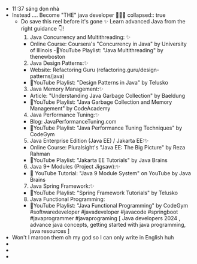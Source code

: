 - 11:37 sáng dọn nhà
- Instead .... Become "THE" java developer 💪🔥🚀
  collapsed:: true
	- Do save this reel before it's gone ✨
	  Learn advanced Java from the right guidance 👇!
	  1. Java Concurrency and Multithreading: ✨
	   - Online Course: Coursera's "Concurrency in Java" by University of Illinois
	   -📍YouTube Playlist: "Java Multithreading" by thenewboston
	  2. Java Design Patterns:✨
	   - Website: Refactoring Guru (refactoring.guru/design-patterns/java)
	   - 📍YouTube Playlist: "Design Patterns in Java" by Telusko
	  3. Java Memory Management:✨
	   - Article: "Understanding Java Garbage Collection" by Baeldung
	   - 📍YouTube Playlist: "Java Garbage Collection and Memory Management" by CodeAcademy
	  4. Java Performance Tuning:✨
	   - Blog: JavaPerformanceTuning.com
	   - 📍YouTube Playlist: "Java Performance Tuning Techniques" by CodeGym
	  5. Java Enterprise Edition (Java EE) / Jakarta EE:✨
	   - Online Course: Pluralsight's "Java EE: The Big Picture" by Reza Rahman
	   - 📍YouTube Playlist: "Jakarta EE Tutorials" by Java Brains
	  6. Java 9+ Modules (Project Jigsaw):✨
	   - 📍 YouTube Tutorial: "Java 9 Module System" on YouTube by Java Brains
	  7. Java Spring Framework:✨
	   - 📍YouTube Playlist: "Spring Framework Tutorials" by Telusko
	  8. Java Functional Programming:
	   - 📍YouTube Playlist: "Java Functional Programming" by CodeGym
	  #softwaredeveloper #javadeveloper #javacode #springboot  #javaprogrammer #javaprograming
	  [ Java developers 2024 , advance java concepts, getting started with java programming, java resources ]
- Won't I maroon them oh my god so I can only write in English huh
-
-
-